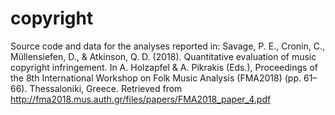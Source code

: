 # copyright
Source code and data for the analyses reported in: Savage, P. E., Cronin, C., Müllensiefen, D., &amp; Atkinson, Q. D. (2018). Quantitative evaluation of music copyright infringement. In A. Holzapfel &amp; A. Pikrakis (Eds.), Proceedings of the 8th International Workshop on Folk Music Analysis (FMA2018) (pp. 61–66). Thessaloniki, Greece. Retrieved from http://fma2018.mus.auth.gr/files/papers/FMA2018_paper_4.pdf

